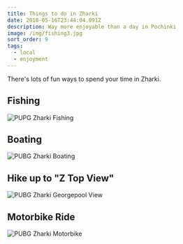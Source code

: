 ```yaml
---
title: Things to do in Zharki
date: 2018-05-16T23:44:04.091Z
description: Way more enjoyable than a day in Pochinki
image: /img/fishing3.jpg
sort_order: 9
tags:
  - local
  - enjoyment
---
```

There's lots of fun ways to spend your time in Zharki.

## Fishing

![PUPG Zharki Fishing](/img/fishing1.jpg)

## Boating

![PUBG Zharki Boating](/img/boatin2.jpg)

## Hike up to "Z Top View"

![PUBG Zharki Georgepool View](/img/gp1.jpg)

## Motorbike Ride

![PUBG Zharki Motorbike](/img/moto2.jpg)
